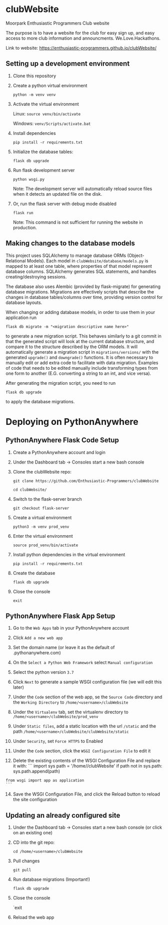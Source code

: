 # clubWebsite
Moorpark Enthusiastic Programmers Club website

The purpose is to have a website for the club for easy sign up, and easy access to more club information and announcments.
We.Love.Hackathons.


Link to website: https://enthusiastic-programmers.github.io/clubWebsite/

## Setting up a development environment

1) Clone this repository

2) Create a python virtual environment

   `python -m venv venv`

3) Activate the virtual environment

    Linux: `source venv/bin/activate`

    Windows: `venv/Scripts/activate.bat`

4) Install dependencies

   `pip install -r requirements.txt`

5) Initialize the database tables:
   
   `flask db upgrade`

6) Run flask development server

   `python wsgi.py`
   
   Note: The development server will automatically reload source files when it detects an
   updated file on the disk. 

7) Or, run the flask server with debug mode disabled

   `flask run`
   
   Note: This command is not sufficient for running the website in production.
    
## Making changes to the database models

This project uses SQLAlchemy to manage database ORMs (Object-Relational Models).
Each model in `clubWebsite/database/models.py` is mapped to at least one table, where 
properties of that model represent database columns. SQLAlchemy generates SQL statements,
and handles creating/destroying sessions.

The database also uses Alembic (provided by flask-migrate) for generating database migrations.
Migrations are effectively scripts that describe the changes in database tables/columns over time,
providing version control for database layouts. 

When changing or adding database models, in order to use them in your application run

`flask db migrate -m "<migration descriptive name here>"`

to generate a new migration script. This behaves similarly to a git commit in that the
generated script will look at the current database structure, and compare it to the structure
described by the ORM models. It will automatically generate a migration script in `migrations/versions/`
with the generated `upgrade()` and `downgrade()` functions. It is often necessary to manually edit
or add extra code to facilitate with data migration. Examples of code that needs to be edited manually
include transforming types from one form to another (E.G. converting a string to an int, and vice versa). 

After generating the migration script, you need to run 

`flask db upgrade`

 to apply the database migrations. 

 # Deploying on PythonAnywhere

 ## PythonAnywhere Flask Code Setup

 1) Create a PythonAnywhere account and login

 2) Under the Dashboard tab -> Consoles start a new bash console

 3) Clone the clubWebsite repo: 

    `git clone https://github.com/Enthusiastic-Programmers/clubWebsite`

    `cd clubWebsite/`

 4) Switch to the flask-server branch

     `git checkout flask-server`

 5) Create a virtual environment

    `python3 -m venv prod_venv`

 6) Enter the virtual environment
    
    `source prod_venv/bin/activate`

 7) Install python dependencies in the virtual environment

    `pip install -r requirements.txt`

 8) Create the database
    
    `flask db upgrade`

 9) Close the console

    `exit`


 ## PythonAnywhere Flask App Setup

 1) Go to the `Web Apps` tab in your PythonAnywhere account

 3) Click `Add a new web app`

 4) Set the domain name (or leave it as the default of <username>.pythonanywhere.com)

 5) On the `Select a Python Web Framework` select `Manual configuration`

 6) Select the python version `3.7`

 7) Click `Next` to generate a sample WSGI configuration file (we will edit this later)

 8) Under the `Code` section of the web app, se the `Source Code` directory and the `Working Directory` to `/home/<username>/clubWebsite` 


 9) Under the `Virtualenv` tab, set the virtualenv directory to `/home/<username>/clubWebsite/prod_venv`

 10) Under `Static files`, add a static location with the url `/static` and the path `/home/<username>/clubWebsite/clubWebsite/static`

 11) Under `Security`, set `Force HTTPS` to Enabled

 12) Under the `Code` section, click the `WSGI Configuration File` to edit it

 13) Delete the existing contents of the WSGI Configuration File and replace it with:
    ```
    import sys
    path = '/home/<username>/clubWebsite'
    if path not in sys.path:
        sys.path.append(path)

    from wsgi import app as application  
    ```
 14) Save the WSGI Configuration File, and click the Reload button to reload the site configuration

 ## Updating an already configured site

 1) Under the Dashboard tab -> Consoles start a new bash console (or click on an existing one)

 2) CD into the git repo:

    `cd /home/<username>/clubWebsite`

 3) Pull changes

    `git pull`

 4) Run database migrations (Important!)
    
    `flask db upgrade`

 4) Close the console

    `exit

 5) Reload the web app